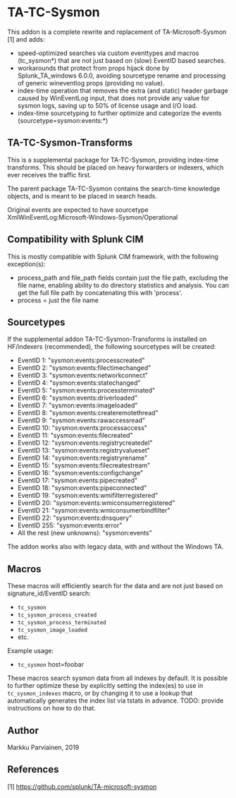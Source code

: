 # TA-TC-Sysmon

This addon is a complete rewrite and replacement of TA-Microsoft-Sysmon [1] and adds:

* speed-optimized searches via custom eventtypes and macros (tc_sysmon*) that are not just based on (slow) EventID based searches.
* workarounds that protect from props hijack done by Splunk_TA_windows 6.0.0, avoiding sourcetype rename and processing of generic wineventlog props (providing no value).
* index-time operation that removes the extra (and static) header garbage caused by WinEventLog input, that does not provide any value for sysmon logs, saving up to 50% of license usage and I/O load.
* index-time sourcetyping to further optimize and categorize the events (sourcetype=sysmon:events:*)


## TA-TC-Sysmon-Transforms

This is a supplemental package for TA-TC-Sysmon, providing index-time transforms. This should be placed on heavy forwarders or indexers,
which ever receives the traffic first.

The parent package TA-TC-Sysmon contains the search-time knowledge objects, and is meant to be placed in search heads.

Original events are expected to have sourcetype XmlWinEventLog:Microsoft-Windows-Sysmon/Operational


## Compatibility with Splunk CIM 

This is mostly compatible with Splunk CIM framework, with the following exception(s):

* process_path and file_path fields contain just the file path, excluding the file name, enabling ability to do directory statistics and analysis. You can get the full file path by concatenating this with 'process'.
* process = just the file name


## Sourcetypes

If the supplemental addon TA-TC-Sysmon-Transforms is installed on HF/indexers (recommended), the following sourcetypes will be created:

* EventID 1: "sysmon:events:processcreated"
* EventID 2: "sysmon:events:filectimechanged"
* EventID 3: "sysmon:events:networkconnect"
* EventID 4: "sysmon:events:statechanged"
* EventID 5: "sysmon:events:processterminated"
* EventID 6: "sysmon:events:driverloaded"
* EventID 7: "sysmon:events:imageloaded"
* EventID 8: "sysmon:events:createremotethread"
* EventID 9: "sysmon:events:rawaccessread"
* EventID 10: "sysmon:events:processaccess"
* EventID 11: "sysmon:events:filecreated"
* EventID 12: "sysmon:events:registrycreatedel"
* EventID 13: "sysmon:events:registryvalueset"
* EventID 14: "sysmon:events:registryrename"
* EventID 15: "sysmon:events:filecreatestream"
* EventID 16: "sysmon:events:configchange"
* EventID 17: "sysmon:events:pipecreated"
* EventID 18: "sysmon:events:pipeconnected"
* EventID 19: "sysmon:events:wmifilterregistered"
* EventID 20: "sysmon:events:wmiconsumerregistered"
* EventID 21: "sysmon:events:wmiconsumerbindfilter"
* EventID 22: "sysmon:events:dnsquery"
* EventID 255: "sysmon:events:error"
* All the rest (new unknowns): "sysmon:events"

The addon works also with legacy data, with and without the Windows TA.


## Macros

These macros will efficiently search for the data and are not just based on signature_id/EventID search:

* `tc_sysmon`
* `tc_sysmon_process_created`
* `tc_sysmon_process_terminated`
* `tc_sysmon_image_loaded`
* etc.

Example usage:

* `tc_sysmon` host=foobar 

These macros search sysmon data from all indexes by default. It is possible to further optimize these by explicitly setting the
index(es) to use in `tc_sysmon_indexes` macro, or by changing it to use a lookup that automatically generates
the index list via tstats in advance. TODO: provide instructions on how to do that.


## Author

Markku Parviainen, 2019


## References

[1] https://github.com/splunk/TA-microsoft-sysmon
